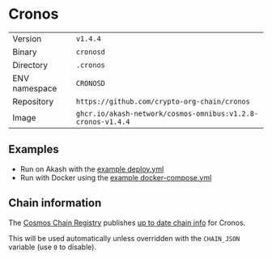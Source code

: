 # Cronos

| | |
|---|---|
|Version|`v1.4.4`|
|Binary|`cronosd`|
|Directory|`.cronos`|
|ENV namespace|`CRONOSD`|
|Repository|`https://github.com/crypto-org-chain/cronos`|
|Image|`ghcr.io/akash-network/cosmos-omnibus:v1.2.8-cronos-v1.4.4`|

## Examples

- Run on Akash with the [example deploy.yml](./deploy.yml)
- Run with Docker using the [example docker-compose.yml](./docker-compose.yml)

## Chain information

The [Cosmos Chain Registry](https://github.com/cosmos/chain-registry) publishes [up to date chain info](https://raw.githubusercontent.com/cosmos/chain-registry/master/cronos/chain.json) for Cronos.

This will be used automatically unless overridden with the `CHAIN_JSON` variable (use `0` to disable).
